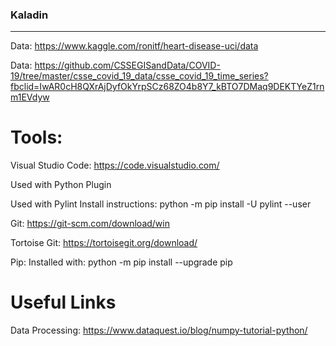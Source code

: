 ### Kaladin

-----
Data:
https://www.kaggle.com/ronitf/heart-disease-uci/data

Data:
https://github.com/CSSEGISandData/COVID-19/tree/master/csse_covid_19_data/csse_covid_19_time_series?fbclid=IwAR0cH8QXrAjDyfOkYrpSCz68ZO4b8Y7_kBTO7DMaq9DEKTYeZ1rnm1EVdyw


# Tools:
Visual Studio Code:
https://code.visualstudio.com/

Used with Python Plugin

Used with Pylint
Install instructions:
python -m pip install -U pylint --user

Git:
https://git-scm.com/download/win

Tortoise Git:
https://tortoisegit.org/download/

Pip: 
Installed with:
python -m pip install --upgrade pip

# Useful Links

Data Processing:
https://www.dataquest.io/blog/numpy-tutorial-python/
